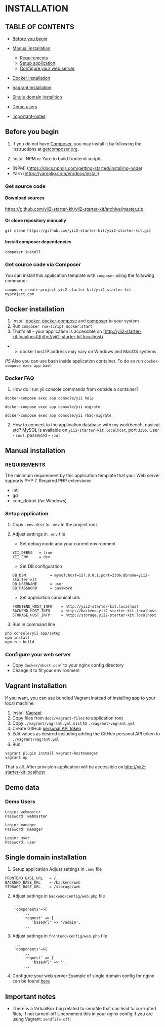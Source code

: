 # INSTALLATION

## TABLE OF CONTENTS
- [Before you begin](#before-you-begin)
- [Manual installation](#manual-installation)
    - [Requirements](#requirements)
    - [Setup application](#setup-application)
    - [Configure your web server](#configure-your-web-server)

- [Docker installation](#docker-installation)
- [Vagrant installation](#vagrant-installation)
- [Single domain installtion](#single-domain-installation)
- [Demo users](#demo-users)
- [Important-notes](#important-notes)

## Before you begin
1. If you do not have [Composer](http://getcomposer.org/), you may install it by following the instructions
at [getcomposer.org](http://getcomposer.org/doc/00-intro.md#installation-nix).

2. Install NPM or Yarn to build frontend scripts
- [NPM] (https://docs.npmjs.com/getting-started/installing-node)
- Yarn (https://yarnpkg.com/en/docs/install)

### Get source code
#### Download sources
https://github.com/yii2-starter-kit/yii2-starter-kit/archive/master.zip

#### Or clone repository manually
```
git clone https://github.com/yii2-starter-kit/yii2-starter-kit.git
```
#### Install composer dependencies
```
composer install
```

### Get source code via Composer
You can install this application template with `composer` using the following command:

```
composer create-project yii2-starter-kit/yii2-starter-kit myproject.com
```

## Docker installation
1. Install [docker](https://docs.docker.com/engine/installation/), [docker-compose](https://docs.docker.com/compose/install/) and [composer](https://getcomposer.org/) to your system
2. Run ``composer run-script docker:start``
3. That's all - your application is accessible on [http://yii2-starter-kit.localhost](http://yii2-starter-kit.localhost)

 * - docker host IP address may vary on Windows and MacOS systems
 
*PS* Also you can use bash inside application container. To do so run `docker-compose exec app bash`

### Docker FAQ
1. How do i run yii console commands from outside a container?

``docker-compose exec app console/yii help``

``docker-compose exec app console/yii migrate``

``docker-compose exec app console/yii rbac-migrate``

2. How to connect to the application database with my workbench, navicat etc?
MySQL is available on `yii2-starter-kit.localhost`, port `3306`. User - `root`, password - `root`

## Manual installation

### REQUIREMENTS
The minimum requirement by this application template that your Web server supports PHP 7.
Required PHP extensions:
- intl
- gd
- com_dotnet (for Windows)

### Setup application
1. Copy `.env.dist` to `.env` in the project root.
2. Adjust settings in `.env` file
	- Set debug mode and your current environment
	```
	YII_DEBUG   = true
	YII_ENV     = dev
	```
	- Set DB configuration
	```
	DB_DSN           = mysql:host=127.0.0.1;port=3306;dbname=yii2-starter-kit
	DB_USERNAME      = user
	DB_PASSWORD      = password
	```

	- Set application canonical urls
	```
	FRONTEND_HOST_INFO    = http://yii2-starter-kit.localhost
	BACKEND_HOST_INFO     = http://backend.yii2-starter-kit.localhost
	STORAGE_HOST_INFP     = http://storage.yii2-starter-kit.localhost
	```

3. Run in command line
```
php console/yii app/setup
npm install
npm run build
```

### Configure your web server
- Copy `docker/vhost.conf` to your nginx config directory
- Change it to fit your environment

## Vagrant installation
If you want, you can use bundled Vagrant instead of installing app to your local machine.

1. Install [Vagrant](https://www.vagrantup.com/)
2. Copy files from `docs/vagrant-files` to application root
3. Copy `./vagrant/vagrant.yml.dist` to `./vagrant/vagrant.yml`
4. Create GitHub [personal API token](https://github.com/blog/1509-personal-api-tokens)
5. Edit values as desired including adding the GitHub personal API token to `./vagrant/vagrant.yml`
6. Run:
```
vagrant plugin install vagrant-hostmanager
vagrant up
```
That`s all. After provision application will be accessible on http://yii2-starter-kit.localhost

## Demo data
### Demo Users
```
Login: webmaster
Password: webmaster

Login: manager
Password: manager

Login: user
Password: user
```

## Single domain installation
1. Setup application
Adjust settings in `.env` file

```
FRONTEND_BASE_URL   = /
BACKEND_BASE_URL    = /backend/web
STORAGE_BASE_URL    = /storage/web
```

2. Adjust settings in `backend/config/web.php` file
```
    ...
    'components'=>[
        ...
        'request' => [
            'baseUrl' => '/admin',
        ...
```
3. Adjust settings in `frontend/config/web.php` file
```
    ...
    'components'=>[
        ...
        'request' => [
            'baseUrl' => '',
        ...
```

4. Configure your web server
Example of single domain config for nginx can be found [here](https://github.com/yii2-starter-kit/yii2-starter-kit/blob/master/docker/nginx/vhost_single_domain.conf)

## Important notes
- There is a VirtualBox bug related to sendfile that can lead to corrupted files, if not turned-off
Uncomment this in your nginx config if you are using Vagrant:
```sendfile off;```
